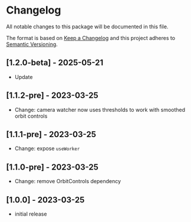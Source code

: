 # Changelog
All notable changes to this package will be documented in this file.

The format is based on [Keep a Changelog](http://keepachangelog.com/en/1.0.0/)
and this project adheres to [Semantic Versioning](http://semver.org/spec/v2.0.0.html).

## [1.2.0-beta] - 2025-05-21
- Update

## [1.1.2-pre] - 2023-03-25
- Change: camera watcher now uses thresholds to work with smoothed orbit controls

## [1.1.1-pre] - 2023-03-25
- Change: expose `useWorker`

## [1.1.0-pre] - 2023-03-25
- Change: remove OrbitControls dependency

## [1.0.0] - 2023-03-25
- initial release